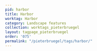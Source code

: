```yaml
---
pid: harbor
title: Harbor
worktag: Harbor
category: Landscape features
collection: worktags_pieterbruegel
layout: tagpage_pieterbruegel
order: '075'
permalink: "/pieterbruegel/tags/harbor/"
---
```

